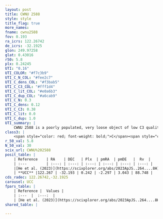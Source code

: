 ```yaml
---
layout: post
title: CWNU 2588
style: style
title_flag: true
more_names: 
fname: cwnu2588
fov: 0.193
ra_icrs: 122.26742
de_icrs: -32.1925
glon: 249.97258
glat: 0.43016
r50: 5.8
plx: 0.24245
UTI: "0.16"
UTI_COLOR: "#f7c3b9"
UTI_C_N_COL: "#fee2c7"
UTI_C_dens_COL: "#f3bab5"
UTI_C_C3_COL: "#fff1d4"
UTI_C_lit_COL: "#e0a6b3"
UTI_C_dup_COL: "#a6cab9"
UTI_C_N: 0.3
UTI_C_dens: 0.12
UTI_C_C3: 0.38
UTI_C_lit: 0.0
UTI_C_dup: 1.0
UTI_summary: |
    CWNU 2588 is a poorly populated, very loose object of low C3 quality. It was recently reported in the literature.
class3: |
    <span style="color: red; font-weight: bold;">C</span><span style="color: #FFC300; font-weight: bold;">B</span>
r_50_val: 5.8
N_50_val: 30
scix_url: CWNU%202588
posit_table: |
    | Reference    | RA    | DEC   | Plx  | pmRA  | pmDE   |  Rv  |
    | :---         | :---: | :---: | :---: | :---: | :---: | :---: |
    |[He et al. (2023)](https://scixplorer.org/abs/2023ApJS..264....8H) | 122.28 | -32.195 | 0.244 | -2.296 | 3.043 | 73.06 |
    | **UCC** |122.267 | -32.193 | 0.242 | -2.297 | 3.043 | 88.748 | 
cds_radec: 122.26742,-32.1925
carousel: UCC
fpars_table: |
    | Reference |  Values |
    | :---  |  :---:  |
    | [He et al. (2023)](https://scixplorer.org/abs/2023ApJS..264....8H) | `A0=1.65, m-M=12.7, logAge=8.75` |
shared_table: |
    
---
```

